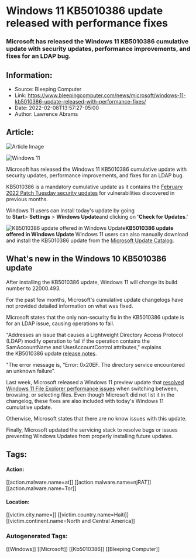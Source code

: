 # Windows 11 KB5010386 update released with performance fixes
### Microsoft has released the Windows 11 KB5010386 cumulative update with security updates, performance improvements, and fixes for an LDAP bug.

## Information:
+ Source: Bleeping Computer
+ Link: https://www.bleepingcomputer.com/news/microsoft/windows-11-kb5010386-update-released-with-performance-fixes/
+ Date: 2022-02-08T13:57:27-05:00
+ Author: Lawrence Abrams


## Article:
![Article Image](https://www.bleepstatic.com/content/hl-images/2022/01/26/Windows_11_HDR.jpg)

![Windows 11](https://www.bleepstatic.com/content/hl-images/2022/01/26/Windows_11_HDR.jpg)


Microsoft has released the Windows 11 KB5010386 cumulative update with security updates, performance improvements, and fixes for an LDAP bug.


KB5010386 is a mandatory cumulative update as it contains the [February 2022 Patch Tuesday security updates](https://www.bleepingcomputer.com/news/microsoft/microsoft-february-2022-patch-tuesday-fixes-48-flaws-1-zero-day/) for vulnerabilities discovered in previous months.


Windows 11 users can install today's update by going to **Start**> **Settings** > **Windows Update**and clicking on **'Check for Updates**.' 



![KB5010386 ​​​​​​​update offered in Windows Update](https://www.bleepstatic.com/images/news/Microsoft/Windows-10/KB5010386.jpg)**KB5010386 update offered in Windows Update**
Windows 11 users can also manually download and install the KB5010386 update from the [Microsoft Update Catalog](https://www.catalog.update.microsoft.com/Search.aspx?q=KB5010386).


What's new in the Windows 10 KB5010386 update
---------------------------------------------


After installing the KB5010386 update, Windows 11 will change its build number to 22000.493.


For the past few months, Microsoft's cumulative update changelogs have not provided detailed information on what was fixed. 


Microsoft states that the only non-security fix in the KB5010386 update is for an LDAP issue, causing operations to fail.


"Addresses an issue that causes a Lightweight Directory Access Protocol (LDAP) modify operation to fail if the operation contains the SamAccountName and UserAccountControl attributes," explains the KB5010386 update [release notes](https://support.microsoft.com/en-us/topic/february-8-2022-kb5010386-os-build-22000-493-3c018e73-a58a-4fca-be69-8a93dd6fedbd).


"The error message is, “Error: 0x20EF. The directory service encountered an unknown failure”.


Last week, Microsoft released a Windows 11 preview update that [resolved Windows 11 File Explorer performance issues](https://www.bleepingcomputer.com/news/microsoft/windows-10-optional-updates-fix-performance-problems-introduced-last-month/) when switching between, browsing, or selecting files. Even though Microsoft did not list it in the changelog, these fixes are also included with today's Windows 11 cumulative update.


Otherwise, Microsoft states that there are no know issues with this update.


Finally, Microsoft updated the servicing stack to resolve bugs or issues preventing Windows Updates from properly installing future updates.





## Tags:

#### Action:
[[action.malware.name=at]] [[action.malware.name=njRAT]] [[action.malware.name=Tor]]

#### Location:
[[victim.city.name=]] [[victim.country.name=Haiti]] [[victim.continent.name=North and Central America]]

### Autogenerated Tags:
[[Windows]] [[Microsoft]] [[Kb5010386]] [[Bleeping Computer]]

